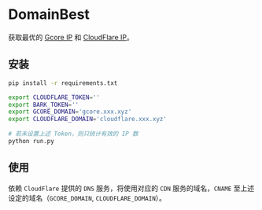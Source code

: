 # DomainBest

获取最优的 [Gcore IP](https://api.gcore.com/cdn/public-ip-list) 和 [CloudFlare IP](https://www.cloudflare.com/ips/)。

## 安装

```bash
pip install -r requirements.txt

export CLOUDFLARE_TOKEN=''
export BARK_TOKEN=''
export GCORE_DOMAIN='gcore.xxx.xyz'
export CLOUDFLARE_DOMAIN='cloudflare.xxx.xyz'
        
# 若未设置上述 Token，则只统计有效的 IP 数
python run.py
```

## 使用
依赖 `CloudFlare` 提供的 `DNS` 服务，将使用对应的 `CDN` 服务的域名，`CNAME` 至上述设定的域名（`GCORE_DOMAIN`, `CLOUDFLARE_DOMAIN`）。